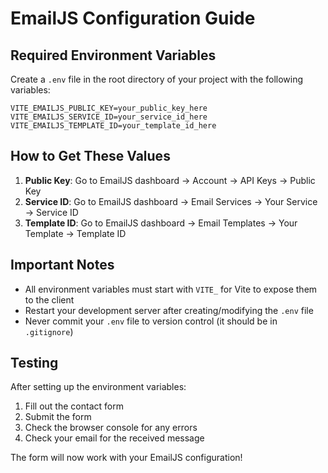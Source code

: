 # EmailJS Configuration Guide

## Required Environment Variables

Create a `.env` file in the root directory of your project with the following variables:

```env
VITE_EMAILJS_PUBLIC_KEY=your_public_key_here
VITE_EMAILJS_SERVICE_ID=your_service_id_here
VITE_EMAILJS_TEMPLATE_ID=your_template_id_here
```

## How to Get These Values

1. **Public Key**: Go to EmailJS dashboard → Account → API Keys → Public Key
2. **Service ID**: Go to EmailJS dashboard → Email Services → Your Service → Service ID
3. **Template ID**: Go to EmailJS dashboard → Email Templates → Your Template → Template ID

## Important Notes

- All environment variables must start with `VITE_` for Vite to expose them to the client
- Restart your development server after creating/modifying the `.env` file
- Never commit your `.env` file to version control (it should be in `.gitignore`)

## Testing

After setting up the environment variables:
1. Fill out the contact form
2. Submit the form
3. Check the browser console for any errors
4. Check your email for the received message

The form will now work with your EmailJS configuration!
